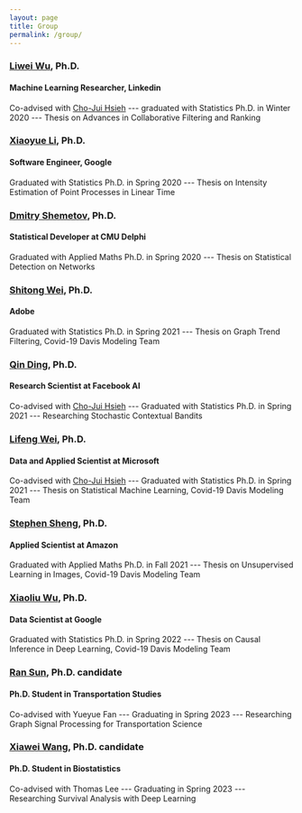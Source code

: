 ```yaml
---
layout: page
title: Group
permalink: /group/
---
```


### <a href="http://anson.ucdavis.edu/~liweiwu/index.html">Liwei Wu</a>, Ph.D.
#### Machine Learning Researcher, Linkedin
Co-advised with <a href="http://web.cs.ucla.edu/~chohsieh/">Cho-Jui Hsieh</a> --- graduated with Statistics Ph.D. in Winter 2020 --- Thesis on Advances in Collaborative Filtering and Ranking

### <a href="https://statistics.ucdavis.edu/people/xiaoyue-li">Xiaoyue Li</a>, Ph.D.
#### Software Engineer, Google
Graduated with Statistics Ph.D. in Spring 2020 --- Thesis on Intensity Estimation of Point Processes in Linear Time

### <a href="https://dshemetov.github.io/">Dmitry Shemetov</a>, Ph.D.
#### Statistical Developer at CMU Delphi
Graduated with Applied Maths Ph.D. in Spring 2020 --- Thesis on Statistical Detection on Networks 

### <a href="https://statistics.ucdavis.edu/people/shitong-wei">Shitong Wei</a>, Ph.D.
#### Adobe
Graduated with Statistics Ph.D. in Spring 2021 --- Thesis on Graph Trend Filtering, Covid-19 Davis Modeling Team

### <a href="https://statistics.ucdavis.edu/people/qin-ding">Qin Ding</a>, Ph.D.
#### Research Scientist at Facebook AI
Co-advised with <a href="http://web.cs.ucla.edu/~chohsieh/">Cho-Jui Hsieh</a> --- Graduated with Statistics Ph.D. in Spring 2021 --- Researching Stochastic Contextual Bandits

### <a href="https://statistics.ucdavis.edu/people/lifeng-wei">Lifeng Wei</a>, Ph.D.
#### Data and Applied Scientist at Microsoft
Co-advised with <a href="http://web.cs.ucla.edu/~chohsieh/">Cho-Jui Hsieh</a> --- Graduated with Statistics Ph.D. in Spring 2021 --- Thesis on Statistical Machine Learning, Covid-19 Davis Modeling Team

### <a href="https://www.linkedin.com/in/stephen-sheng-14390788">Stephen Sheng</a>, Ph.D.
#### Applied Scientist at Amazon
Graduated with Applied Maths Ph.D. in Fall 2021 --- Thesis on Unsupervised Learning in Images, Covid-19 Davis Modeling Team

### <a href="https://statistics.ucdavis.edu/people/xiaoliu-charles-wu">Xiaoliu Wu</a>, Ph.D.
#### Data Scientist at Google
Graduated with Statistics Ph.D. in Spring 2022 --- Thesis on Causal Inference in Deep Learning, Covid-19 Davis Modeling Team

### <a href="https://its.ucdavis.edu/people/ran-sun/">Ran Sun</a>, Ph.D. candidate
#### Ph.D. Student in Transportation Studies
Co-advised with Yueyue Fan --- Graduating in Spring 2023 --- Researching Graph Signal Processing for Transportation Science

### <a href="https://biostat.ucdavis.edu/people/xiawei-wang">Xiawei Wang</a>, Ph.D. candidate
#### Ph.D. Student in Biostatistics
Co-advised with Thomas Lee --- Graduating in Spring 2023 --- Researching Survival Analysis with Deep Learning
